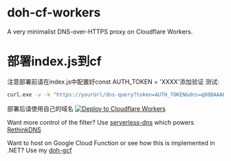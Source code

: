 # doh-cf-workers
A very minimalist DNS-over-HTTPS proxy on Cloudflare Workers.

# 部署index.js到cf
注意部署前请在index.js中配置好const AUTH_TOKEN = 'XXXX'添加验证
测试:
```cmd
curl.exe -v -k "https://yourUrl/dns-query?token=AUTH_TOKEN&dns=q80BAAABAAAAAAAAA3d3dwdleGFtcGxlA2NvbQAAAQAB" -H "accept: application/dns-message"
```
部署后请使用自己的域名
[![Deploy to Cloudflare Workers](https://deploy.workers.cloudflare.com/button)](https://deploy.workers.cloudflare.com/?url=https://github.com/maolaohei/doh-cf-workers)

Want more control of the filter? Use [serverless-dns](https://github.com/serverless-dns/serverless-dns) which powers [RethinkDNS](https://rethinkdns.com/)

Want to host on Google Cloud Function or see how this is implemented in .NET? Use my [doh-gcf](https://github.com/tina-hello/doh-gcf)
